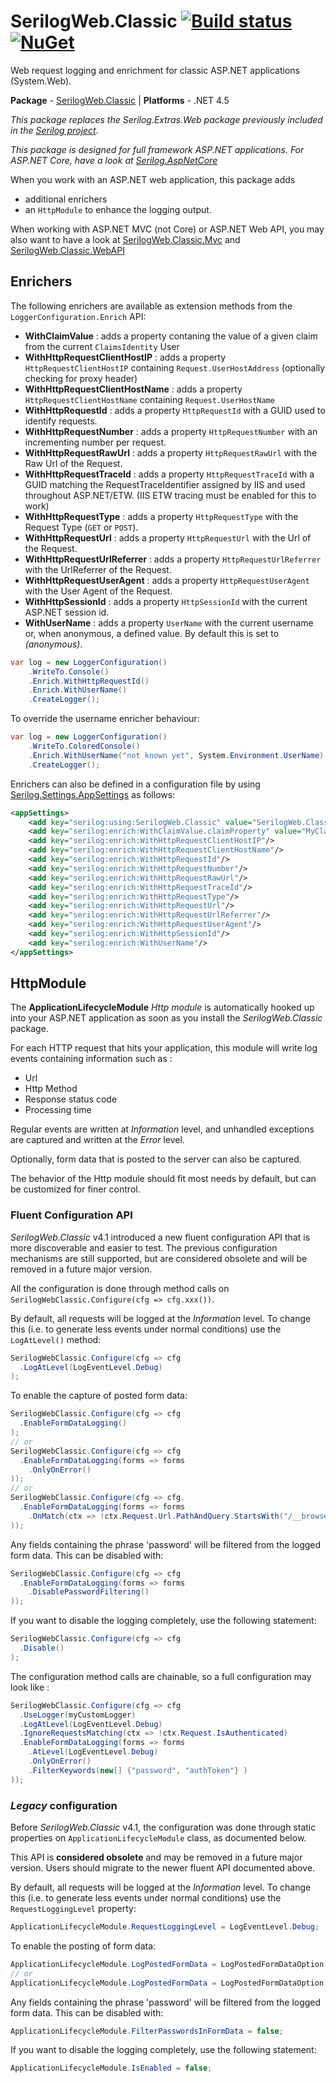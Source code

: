 # SerilogWeb.Classic [![Build status](https://ci.appveyor.com/api/projects/status/lpf4kdc7su3l67be?svg=true)](https://ci.appveyor.com/project/serilog-web/classic) [![NuGet](https://img.shields.io/nuget/v/SerilogWeb.Classic.svg)](https://www.nuget.org/packages/serilogweb.classic)

Web request logging and enrichment for classic ASP.NET applications (System.Web).

**Package** - [SerilogWeb.Classic](http://nuget.org/packages/serilogweb.classic)
| **Platforms** - .NET 4.5

_This package replaces the Serilog.Extras.Web package previously included in the [Serilog project](https://github.com/serilog/serilog)._

_This package is designed for full framework ASP.NET applications. For ASP.NET Core, have a look at [Serilog.AspNetCore](https://github.com/serilog/serilog-aspnetcore)_

When you work with an ASP.NET web application, this package adds 
- additional enrichers 
- an `HttpModule` to enhance the logging output. 

When working with ASP.NET MVC (not Core) or ASP.NET Web API, you may also want to have a look at [SerilogWeb.Classic.Mvc](https://github.com/serilog-web/classic-mvc) and [SerilogWeb.Classic.WebAPI](https://github.com/serilog-web/classic-webapi)

## Enrichers
The following enrichers are available as extension methods from the `LoggerConfiguration.Enrich` API:

*  **WithClaimValue** : adds a property contaning the value of a given claim from the current `ClaimsIdentity` User
*  **WithHttpRequestClientHostIP** : adds a property `HttpRequestClientHostIP` containing  `Request.UserHostAddress` (optionally checking for proxy header)
*  **WithHttpRequestClientHostName** : adds a property `HttpRequestClientHostName` containing  `Request.UserHostName`
*  **WithHttpRequestId** : adds a property `HttpRequestId` with a GUID used to identify requests.
*  **WithHttpRequestNumber** : adds a property `HttpRequestNumber` with an incrementing number per request.
*  **WithHttpRequestRawUrl** : adds a property `HttpRequestRawUrl` with the Raw Url of the Request.
*  **WithHttpRequestTraceId** : adds a property `HttpRequestTraceId` with a GUID matching the RequestTraceIdentifier assigned by IIS and used throughout ASP.NET/ETW. (IIS ETW tracing must be enabled for this to work)
*  **WithHttpRequestType** : adds a property `HttpRequestType` with the Request Type (`GET` or `POST`).
*  **WithHttpRequestUrl** : adds a property `HttpRequestUrl` with the Url of the Request.
*  **WithHttpRequestUrlReferrer** : adds a property `HttpRequestUrlReferrer` with the UrlReferrer of the Request.
*  **WithHttpRequestUserAgent** : adds a property `HttpRequestUserAgent` with the User Agent of the Request.
*  **WithHttpSessionId** : adds a property `HttpSessionId` with the current ASP.NET session id.
*  **WithUserName** : adds a property `UserName` with the current username or, when anonymous, a defined value. By default this is set to _(anonymous)_.


```csharp
var log = new LoggerConfiguration()
    .WriteTo.Console()
    .Enrich.WithHttpRequestId()
    .Enrich.WithUserName()
    .CreateLogger();
```

To override the username enricher behaviour:

```csharp
var log = new LoggerConfiguration()
    .WriteTo.ColoredConsole()
    .Enrich.WithUserName("not known yet", System.Environment.UserName)
    .CreateLogger();
```

Enrichers can also be defined in a configuration file by using [Serilog.Settings.AppSettings](https://github.com/serilog/serilog-settings-appsettings) as follows:

```xml
<appSettings>
    <add key="serilog:using:SerilogWeb.Classic" value="SerilogWeb.Classic"/>
    <add key="serilog:enrich:WithClaimValue.claimProperty" value="MyClaimPropertyName"/>
    <add key="serilog:enrich:WithHttpRequestClientHostIP"/>
    <add key="serilog:enrich:WithHttpRequestClientHostName"/>
    <add key="serilog:enrich:WithHttpRequestId"/>
    <add key="serilog:enrich:WithHttpRequestNumber"/>
    <add key="serilog:enrich:WithHttpRequestRawUrl"/>
    <add key="serilog:enrich:WithHttpRequestTraceId"/>
    <add key="serilog:enrich:WithHttpRequestType"/>
    <add key="serilog:enrich:WithHttpRequestUrl"/>
    <add key="serilog:enrich:WithHttpRequestUrlReferrer"/>
    <add key="serilog:enrich:WithHttpRequestUserAgent"/>
    <add key="serilog:enrich:WithHttpSessionId"/>
    <add key="serilog:enrich:WithUserName"/>
</appSettings>
```

## HttpModule
The **ApplicationLifecycleModule** *Http module* is automatically hooked up into your ASP.NET application as soon as you install the *SerilogWeb.Classic* package.

For each HTTP request that hits your application, this module will write log events containing information such as : 
- Url
- Http Method
- Response status code
- Processing time

Regular events are written at *Information* level, and unhandled exceptions are captured and written at the *Error* level.

Optionally, form data that is posted to the server can also be captured.

The behavior of the Http module should fit most needs by default, but can be customized for finer control.

### Fluent Configuration API
*SerilogWeb.Classic* v4.1 introduced a new fluent configuration API that is more discoverable and easier to test. The previous configuration mechanisms are still supported, but are considered obsolete and will be removed in a future major version.

All the configuration is done through method calls on  `SerilogWebClassic.Configure(cfg => cfg.xxx())`.

By default, all requests will be logged at the _Information_ level. To change this (i.e. to generate less events under normal conditions) use the `LogAtLevel()` method:

```csharp
SerilogWebClassic.Configure(cfg => cfg
  .LogAtLevel(LogEventLevel.Debug)
);
```

To enable the capture of posted form data:

```csharp
SerilogWebClassic.Configure(cfg => cfg
  .EnableFormDataLogging()
);
// or
SerilogWebClassic.Configure(cfg => cfg
  .EnableFormDataLogging(forms => forms
    .OnlyOnError()
));
// or
SerilogWebClassic.Configure(cfg => cfg.
  .EnableFormDataLogging(forms => forms
    .OnMatch(ctx => !ctx.Request.Url.PathAndQuery.StartsWith("/__browserLink"))
));
```

Any fields containing the phrase 'password' will be filtered from the logged form data.  This can be disabled with:

```csharp
SerilogWebClassic.Configure(cfg => cfg
  .EnableFormDataLogging(forms => forms
    .DisablePasswordFiltering()
));
```

If you want to disable the logging completely, use the following statement:

```csharp
SerilogWebClassic.Configure(cfg => cfg
  .Disable()
);
```

The configuration method calls are chainable, so a full configuration may look like : 
```csharp
SerilogWebClassic.Configure(cfg => cfg
  .UseLogger(myCustomLogger)
  .LogAtLevel(LogEventLevel.Debug)
  .IgnoreRequestsMatching(ctx => !ctx.Request.IsAuthenticated)
  .EnableFormDataLogging(forms => forms
    .AtLevel(LogEventLevel.Debug)
    .OnlyOnError()
    .FilterKeywords(new[] {"password", "authToken"} )
));
```

### *Legacy* configuration
Before *SerilogWeb.Classic* v4.1, the configuration was done through static properties on `ApplicationLifecycleModule` class, as documented below. 

This API is **considered obsolete** and may be removed in a future major version. Users should migrate to the newer fluent API documented above.

By default, all requests will be logged at the _Information_ level. To change this (i.e. to generate less events under normal conditions) use the `RequestLoggingLevel` property:

```csharp
ApplicationLifecycleModule.RequestLoggingLevel = LogEventLevel.Debug;
```

To enable the posting of form data:

```csharp
ApplicationLifecycleModule.LogPostedFormData = LogPostedFormDataOption.Always;
// or
ApplicationLifecycleModule.LogPostedFormData = LogPostedFormDataOption.OnlyOnError;
```

Any fields containing the phrase 'password' will be filtered from the logged form data.  This can be disabled with:

```csharp
ApplicationLifecycleModule.FilterPasswordsInFormData = false;
```

If you want to disable the logging completely, use the following statement:

```csharp
ApplicationLifecycleModule.IsEnabled = false;
```
